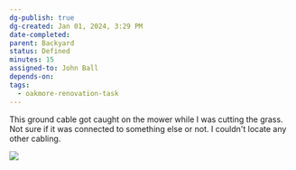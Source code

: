 ```yaml
---
dg-publish: true
dg-created: Jan 01, 2024, 3:29 PM
date-completed:
parent: Backyard
status: Defined
minutes: 15
assigned-to: John Ball
depends-on:
tags:
  - oakmore-renovation-task
---
```


This ground cable got caught on the mower while I was cutting the grass. Not sure if it was connected to something else or not. I couldn't locate any other cabling.

![](https://lh3.googleusercontent.com/pw/ABLVV85sQN3T7s20ppxi6g_uVHv4CduTbS373QOCi57tlNP5uVRDKPKrmApQvcoK4IDEetyJyGwGoQKzP5xiJB6kKzPoyndtY5h9iWnis-b2aVeGf04SDqTDPMhhKBp5qWL0_t8wpV6AaTpHPF4QHoS6iZIoXQ=w700-h1245-s-no-gm?authuser=1)